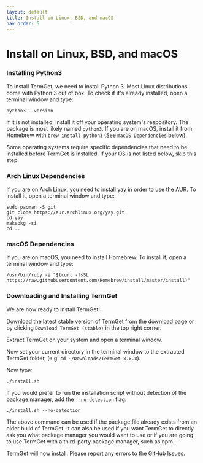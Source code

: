 ```yaml
---
layout: default
title: Install on Linux, BSD, and macOS
nav_order: 5
---
```


# Install on Linux, BSD, and macOS

### Installing Python3

To install TermGet, we need to install Python 3. Most Linux distributions come with Python 3 out of box. To check if it's already installed, open a terminal window and type:

    python3 --version

If it is not installed, install it off your operating system's respository. The package is most likely named `python3`.
If you are on macOS, install it from Homebrew with `brew install python3` (See `macOS Dependencies` below).

Some operating systems require specific dependencies that need to be installed before TermGet is installed. If your OS is not listed below, skip this step.

### Arch Linux Dependencies

If you are on Arch Linux, you need to install yay in order to use the AUR. To install it, open a terminal window and type:

    sudo pacman -S git
    git clone https://aur.archlinux.org/yay.git
    cd yay
    makepkg -si
    cd ..

### macOS Dependencies

If you are on macOS, you need to install Homebrew. To install it, open a terminal window and type:

    /usr/bin/ruby -e "$(curl -fsSL https://raw.githubusercontent.com/Homebrew/install/master/install)"


### Downloading and Installing TermGet

We are now ready to install TermGet!

Download the latest stable version of TermGet from the [download page](download.html) or by clicking `Download TermGet (stable)` in the top right corner.

Extract TermGet on your system and open a terminal window.

Now set your current directory in the terminal window to the extracted TermGet folder, (e.g. ```cd ~/Downloads/TermGet-x.x.x```).

Now type:

    ./install.sh

If you would prefer to run the installation script without detection of the package manager, add the `--no-detection` flag:

    ./install.sh --no-detection

The above command can be used if the package file already exists from an older build of TermGet. It can also be used if you want TermGet to directly ask you what package manager you would want to use or if you are going to use TermGet with a third-party package manager, such as npm.

TermGet will now install. Please report any errors to the [GitHub Issues](https://github.com/termget/termget/issues).
